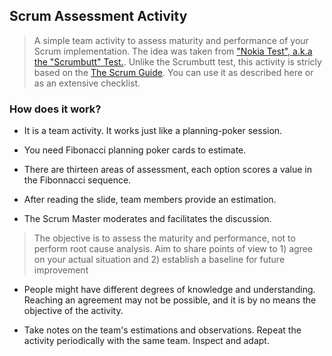 ## Scrum Assessment Activity
 > A simple team activity to assess maturity and performance of your Scrum implementation. The idea was taken from ["Nokia Test", a.k.a the "Scrumbutt" Test.](http://jeffsutherland.com/scrum/ScrumButtTest.pdf). Unlike the Scrumbutt test, this activity is stricly based on the [The Scrum Guide](https://www.scrumguides.org/scrum-guide.html). You can use it as described here or as an extensive checklist.
 
 ### How does it work?
 
 - It is a team activity. It works just like a planning-poker session.

 - You need Fibonacci planning poker cards to estimate.

 - There are thirteen areas of assessment, each option scores a value in the Fibonnacci sequence.

 - After reading the slide, team members provide an estimation.

 - The Scrum Master moderates and facilitates the discussion. 

 > The objective is to assess the maturity and performance, not to perform root cause analysis.
   Aim to share points of view to 1) agree on your actual situation and 2) establish a baseline for future improvement

 - People might have different degrees of knowledge and understanding. Reaching an agreement may not be possible, and it is by no means the objective of the activity.

 - Take notes on the team's estimations and observations. Repeat the activity periodically with the same team. Inspect and adapt.
